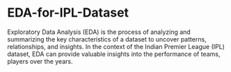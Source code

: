 # EDA-for-IPL-Dataset
Exploratory Data Analysis (EDA) is the process of analyzing and summarizing the key characteristics of a dataset to uncover patterns, relationships, and insights. In the context of the Indian Premier League (IPL) dataset, EDA can provide valuable insights into the performance of teams, players over the years.
